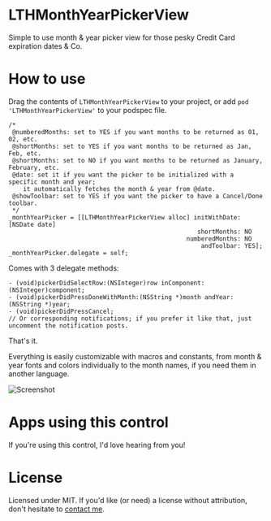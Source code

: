 # LTHMonthYearPickerView
Simple to use month & year picker view for those pesky Credit Card expiration dates & Co.

# How to use
Drag the contents of `LTHMonthYearPickerView` to your project, or add `pod 'LTHMonthYearPickerView'` to your podspec file.

```objc
/*
 @numberedMonths: set to YES if you want months to be returned as 01, 02, etc.
 @shortMonths: set to YES if you want months to be returned as Jan, Feb, etc.
 @shortMonths: set to NO if you want months to be returned as January, February, etc.
 @date: set it if you want the picker to be initialized with a specific month and year;
	it automatically fetches the month & year from @date.
 @showToolbar: set to YES if you want the picker to have a Cancel/Done toolbar.
 */
_monthYearPicker = [[LTHMonthYearPickerView alloc] initWithDate: [NSDate date]
													shortMonths: NO
												 numberedMonths: NO
													 andToolbar: YES];
_monthYearPicker.delegate = self;
```

Comes with 3 delegate methods:
```objc
- (void)pickerDidSelectRow:(NSInteger)row inComponent:(NSInteger)component;
- (void)pickerDidPressDoneWithMonth:(NSString *)month andYear:(NSString *)year;
- (void)pickerDidPressCancel;
// Or corresponding notifications; if you prefer it like that, just uncomment the notification posts.
```

That's it.

Everything is easily customizable with macros and constants, from month & year fonts and colors individually to the month names, if you need them in another language.

![Screenshot](http://rolandleth.com/assets/monthyearpickerview/Screenshot.png)

# Apps using this control
If you're using this control, I'd love hearing from you! 

# License
Licensed under MIT. If you'd like (or need) a license without attribution, don't hesitate to [contact me](mailto:roland@rolandleth.com).
